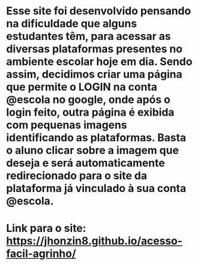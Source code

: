 # Esse site foi desenvolvido pensando na dificuldade que alguns estudantes têm, para acessar as diversas plataformas presentes no ambiente escolar hoje em dia. Sendo assim, decidimos criar uma página que permite o LOGIN na conta @escola no google, onde após o login feito, outra página é exibida com pequenas imagens identificando as plataformas. Basta o aluno clicar sobre a imagem que deseja e será automaticamente redirecionado para o site da plataforma já vinculado à sua conta @escola.

# Link para o site: https://jhonzin8.github.io/acesso-facil-agrinho/
